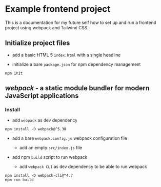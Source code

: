 # Example frontend project

This is a documentation for my future self how to set up and run a frontend project using webpack and Tailwind CSS.

## Initialize project files

- add a basic HTML 5 `index.html` with a single headline

- initialize a bare `package.json` for npm dependency management

```
npm init
```

## *webpack* - a static module bundler for modern JavaScript applications

### Install

- add `webpack` as dev dependency

```
npm install -D webpack@^5.38
```

- add a bare `webpack.config.js` webpack configuration file

    - add an empty `src/index.js` file

- add npm `build` script to run webpack

    - add `webpack CLI` as dev dependency to be able to run webpack

```
npm install -D webpack-cli@^4.7
npm run build
```
